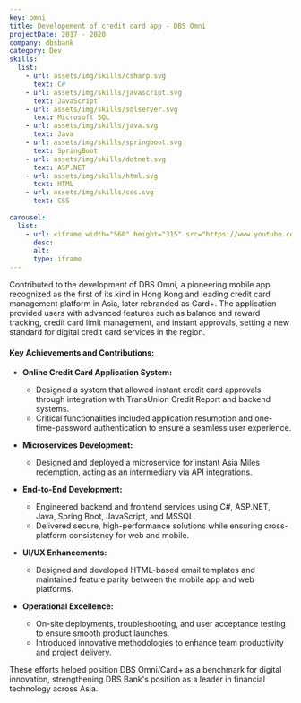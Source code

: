 ```yaml
---
key: omni
title: Developement of credit card app - DBS Omni
projectDate: 2017 - 2020
company: dbsbank
category: Dev
skills:
  list:
    - url: assets/img/skills/csharp.svg
      text: C#
    - url: assets/img/skills/javascript.svg
      text: JavaScript
    - url: assets/img/skills/sqlserver.svg
      text: Microsoft SQL
    - url: assets/img/skills/java.svg
      text: Java
    - url: assets/img/skills/springboot.svg
      text: SpringBoot
    - url: assets/img/skills/dotnet.svg
      text: ASP.NET
    - url: assets/img/skills/html.svg
      text: HTML
    - url: assets/img/skills/css.svg
      text: CSS
      
carousel:
  list:
    - url: <iframe width="560" height="315" src="https://www.youtube.com/embed/70n-XP0NWw0?si=OCtlQcjrKeJhXxZ5" title="YouTube video player" frameborder="0" allow="accelerometer; autoplay; clipboard-write; encrypted-media; gyroscope; picture-in-picture; web-share" referrerpolicy="strict-origin-when-cross-origin" allowfullscreen></iframe>
      desc: 
      alt:
      type: iframe
---
```


Contributed to the development of DBS Omni, a pioneering mobile app recognized as the first of its kind in Hong Kong and leading credit card management platform in Asia, later rebranded as Card+. The application provided users with advanced features such as balance and reward tracking, credit card limit management, and instant approvals, setting a new standard for digital credit card services in the region.
#### Key Achievements and Contributions:  

- **Online Credit Card Application System:**
  - Designed a system that allowed instant credit card approvals through integration with TransUnion Credit Report and backend systems.  
  - Critical functionalities included application resumption and one-time-password authentication to ensure a seamless user experience.  

- **Microservices Development:**
  - Designed and deployed a microservice for instant Asia Miles redemption, acting as an intermediary via API integrations. 

- **End-to-End Development:** 
  - Engineered backend and frontend services using C#, ASP.NET, Java, Spring Boot, JavaScript, and MSSQL. 
  - Delivered secure, high-performance solutions while ensuring cross-platform consistency for web and mobile. 

- **UI/UX Enhancements:**
  - Designed and developed HTML-based email templates and maintained feature parity between the mobile app and web platforms.

- **Operational Excellence:**  
  - On-site deployments, troubleshooting, and user acceptance testing to ensure smooth product launches.  
  - Introduced innovative methodologies to enhance team productivity and project delivery.

These efforts helped position DBS Omni/Card+ as a benchmark for digital innovation, strengthening DBS Bank's position as a leader in financial technology across Asia.

